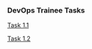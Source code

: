 ### DevOps Trainee Tasks

[Task 1.1](https://github.com/yaraslav/DevOps-Trainee/blob/2d055199d4da659820cb51a675d22d1946e75d19/Task%201.1/description_task.md)

[Task 1.2](https://github.com/yaraslav/DevOps-Trainee/blob/557a71ee81b33d973b402cc8923a3d7b5b0cc79c/Task%201.2/description.md)
